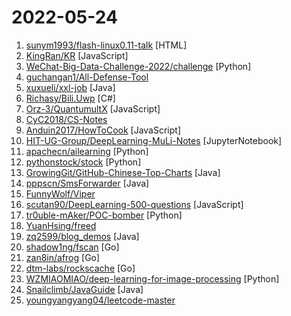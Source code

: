 # 2022-05-24

1. [sunym1993/flash-linux0.11-talk](https://github.com/sunym1993/flash-linux0.11-talk "你管这破玩意叫操作系统源码 — 像小说一样品读 Linux 0.11 核心代码") [HTML]
2. [KingRan/KR](https://github.com/KingRan/KR "") [JavaScript]
3. [WeChat-Big-Data-Challenge-2022/challenge](https://github.com/WeChat-Big-Data-Challenge-2022/challenge "微信大赛baseline") [Python]
4. [guchangan1/All-Defense-Tool](https://github.com/guchangan1/All-Defense-Tool "本项目集成了全网优秀的攻防工具项目，包含自动化利用，子域名、敏感目录、端口等扫描，各大中间件，cms漏洞利用工具以及应急响应等资料。") 
5. [xuxueli/xxl-job](https://github.com/xuxueli/xxl-job "A distributed task scheduling framework.（分布式任务调度平台XXL-JOB）") [Java]
6. [Richasy/Bili.Uwp](https://github.com/Richasy/Bili.Uwp "适用于新系统UI的哔哩") [C#]
7. [Orz-3/QuantumultX](https://github.com/Orz-3/QuantumultX "") [JavaScript]
8. [CyC2018/CS-Notes](https://github.com/CyC2018/CS-Notes "📚 技术面试必备基础知识、Leetcode、计算机操作系统、计算机网络、系统设计") 
9. [Anduin2017/HowToCook](https://github.com/Anduin2017/HowToCook "程序员在家做饭方法指南。Programmer's guide about how to cook at home (Chinese only).") [JavaScript]
10. [HIT-UG-Group/DeepLearning-MuLi-Notes](https://github.com/HIT-UG-Group/DeepLearning-MuLi-Notes "Notes about courses Dive into Deep Learning by Mu Li") [JupyterNotebook]
11. [apachecn/ailearning](https://github.com/apachecn/ailearning "AiLearning：数据分析+机器学习实战+线性代数+PyTorch+NLTK+TF2") [Python]
12. [pythonstock/stock](https://github.com/pythonstock/stock "stock，股票系统。使用python进行开发。") [Python]
13. [GrowingGit/GitHub-Chinese-Top-Charts](https://github.com/GrowingGit/GitHub-Chinese-Top-Charts "🇨🇳 GitHub中文排行榜，各语言分设「软件 | 资料」榜单，精准定位中文好项目。各取所需，高效学习。") [Java]
14. [pppscn/SmsForwarder](https://github.com/pppscn/SmsForwarder "短信转发器——监控Android手机短信、来电、APP通知，并根据指定规则转发到其他手机：钉钉机器人、企业微信群机器人、飞书机器人、企业微信应用消息、邮箱、bark、webhook、Telegram机器人、Server酱、PushPlus、手机短信等。PS.这个APK主要是学习与自用，如有BUG请提ISSUE，同时欢迎大家提PR指正") [Java]
15. [FunnyWolf/Viper](https://github.com/FunnyWolf/Viper "Redteam operation platform with webui 图形化红队行动辅助平台") 
16. [scutan90/DeepLearning-500-questions](https://github.com/scutan90/DeepLearning-500-questions "深度学习500问，以问答形式对常用的概率知识、线性代数、机器学习、深度学习、计算机视觉等热点问题进行阐述，以帮助自己及有需要的读者。 全书分为18个章节，50余万字。由于水平有限，书中不妥之处恳请广大读者批评指正。 未完待续............ 如有意合作，联系scutjy2015@163.com 版权所有，违权必究 Tan 2018.06") [JavaScript]
17. [tr0uble-mAker/POC-bomber](https://github.com/tr0uble-mAker/POC-bomber "利用大量高威胁poc/exp快速获取目标权限，用于渗透和红队快速打点") [Python]
18. [YuanHsing/freed](https://github.com/YuanHsing/freed "") 
19. [zq2599/blog_demos](https://github.com/zq2599/blog_demos "CSDN博客专家程序员欣宸的github，这里有六百多篇原创文章的详细分类和汇总，以及对应的源码，内容涉及Java、Docker、Kubernetes、DevOPS等方面") [Java]
20. [shadow1ng/fscan](https://github.com/shadow1ng/fscan "一款内网综合扫描工具，方便一键自动化、全方位漏扫扫描。") [Go]
21. [zan8in/afrog](https://github.com/zan8in/afrog "afrog 是一款性能卓越、快速稳定、PoC 可定制化的漏洞扫描工具 - A tool for finding vulnerabilities") [Go]
22. [dtm-labs/rockscache](https://github.com/dtm-labs/rockscache "首个确保最终一致、强一致的 Redis 缓存库") [Go]
23. [WZMIAOMIAO/deep-learning-for-image-processing](https://github.com/WZMIAOMIAO/deep-learning-for-image-processing "deep learning for image processing including classification and object-detection etc.") [Python]
24. [Snailclimb/JavaGuide](https://github.com/Snailclimb/JavaGuide "「Java学习+面试指南」一份涵盖大部分 Java 程序员所需要掌握的核心知识。准备 Java 面试，首选 JavaGuide！") [Java]
25. [youngyangyang04/leetcode-master](https://github.com/youngyangyang04/leetcode-master "《代码随想录》LeetCode 刷题攻略：200道经典题目刷题顺序，共60w字的详细图解，视频难点剖析，50余张思维导图，支持C++，Java，Python，Go，JavaScript等多语言版本，从此算法学习不再迷茫！🔥🔥 来看看，你会发现相见恨晚！🚀") 
